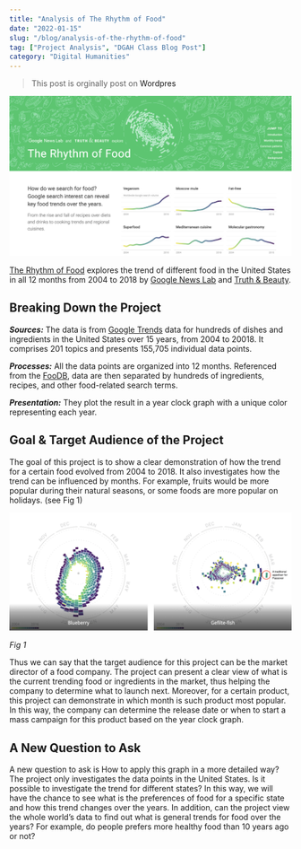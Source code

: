 ```yaml
---
title: "Analysis of The Rhythm of Food"
date: "2022-01-15"
slug: "/blog/analysis-of-the-rhythm-of-food"
tag: ["Project Analysis", "DGAH Class Blog Post"]
category: "Digital Humanities"
---
```


<blockquote class = "origin"> <p>This post is orginally post on <a herf="https://hh2022.amason.sites.carleton.edu/week-2/analysis-of-the-rhythm-of-food/">Wordpres</a></p></blockquote>

![Screenshot of the website](./rhythm_of_food2.png)

[The Rhythm of Food](http://rhythm-of-food.net/) explores the trend of different food in the United States in all 12 months from 2004 to 2018 by [Google News Lab](http://newslab.withgoogle.com/) and [Truth & Beauty](https://truth-and-beauty.net/).

## Breaking Down the Project

<em><b>Sources:</b></em> The data is from [Google Trends](http://trends.google.com/trends/) data for hundreds of dishes and ingredients in the United States over 15 years, from 2004 to 20018. It comprises 201 topics and presents 155,705 individual data points.

<em><b>Processes:</b></em> All the data points are organized into 12 months. Referenced from the [FooDB](http://foodb.ca/), data are then separated by hundreds of ingredients, recipes, and other food-related search terms.

<em><b>Presentation:</b></em> They plot the result in a year clock graph with a unique color representing each year.

## Goal & Target Audience of the Project

The goal of this project is to show a clear demonstration of how the trend for a certain food evolved from 2004 to 2018. It also investigates how the trend can be influenced by months. For example, fruits would be more popular during their natural seasons, or some foods are more popular on holidays. (see Fig 1)

![Screenshot of the website](./rhythm_of_food1.png)

<p class="figure-caption"><em>Fig 1</em></p>

Thus we can say that the target audience for this project can be the market director of a food company. The project can present a clear view of what is the current trending food or ingredients in the market, thus helping the company to determine what to launch next. Moreover, for a certain product, this project can demonstrate in which month is such product most popular. In this way, the company can determine the release date or when to start a mass campaign for this product based on the year clock graph.

## A New Question to Ask

A new question to ask is How to apply this graph in a more detailed way? The project only investigates the data points in the United States. Is it possible to investigate the trend for different states? In this way, we will have the chance to see what is the preferences of food for a specific state and how this trend changes over the years. In addition, can the project view the whole world’s data to find out what is general trends for food over the years? For example, do people prefers more healthy food than 10 years ago or not?

